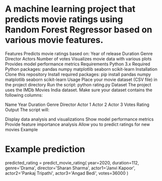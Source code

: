 # A machine learning project that predicts movie ratings using Random Forest Regressor based on various movie features.

Features
Predicts movie ratings based on:
Year of release
Duration
Genre
Director
Actors
Number of votes
Visualizes movie data with various plots
Provides model performance metrics
Requirements
Python 3.x
Required Python packages:
pandas
numpy
matplotlib
seaborn
scikit-learn
Installation
Clone this repository
Install required packages:
pip install pandas numpy matplotlib seaborn scikit-learn
Usage
Place your movie dataset (CSV file) in the project directory
Run the script:
python rating.py
Dataset
The project uses the IMDb Movies India dataset. Make sure your dataset contains the following columns:

Name
Year
Duration
Genre
Director
Actor 1
Actor 2
Actor 3
Votes
Rating
Output
The script will:

Display data analysis and visualizations
Show model performance metrics
Provide feature importance analysis
Allow you to predict ratings for new movies
Example
# Example prediction
predicted_rating = predict_movie_rating(
    year=2020,
    duration=112,
    genre='Drama',
    director='Sharan Sharma',
    actor1='Janvi Kapoor',
    actor2='Pankaj Tripathi',
    actor3='Angad Bedi',
    votes=36000
)

